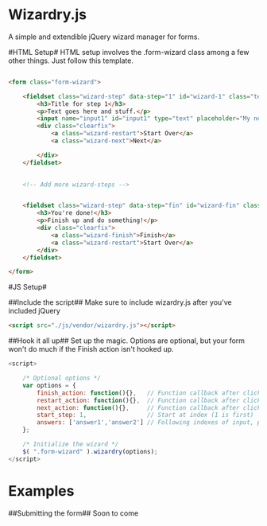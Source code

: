 # Wizardry.js #
A simple and extendible jQuery wizard manager for forms.


#HTML Setup#
HTML setup involves the .form-wizard class among a few other things. Just follow this template.

```html

<form class="form-wizard">

	<fieldset class="wizard-step" data-step="1" id="wizard-1" class="text-center">
		<h3>Title for step 1</h3>
		<p>Text goes here and stuff.</p>
		<input name="input1" id="input1" type="text" placeholder="My neato input" class="wizard-input"">
		<div class="clearfix">
			<a class="wizard-restart">Start Over</a>
			<a class="wizard-next">Next</a>

		</div>
	</fieldset>

	
	<!-- Add more wizard-steps -->


	<fieldset class="wizard-step" data-step="fin" id="wizard-fin" class="text-center">
		<h3>You're done!</h3>
		<p>Finish up and do something!</p>
		<div class="clearfix">
			<a class="wizard-finish">Finish</a>
			<a class="wizard-restart">Start Over</a>
		</div>
	</fieldset>

</form>

```


#JS Setup#

##Include the script##
Make sure to include wizardry.js after you've included jQuery

```html
<script src="./js/vendor/wizardry.js"></script>
```

##Hook it all up##
Set up the magic. Options are optional, but your form won't do much if the Finish action isn't hooked up.

```js
<script>

	/* Optional options */
	var options = {
		finish_action: function(){},   // Function callback after clicking "Finish"
		restart_action: function(){},  // Function callback after clicking "Start Over"
		next_action: function(){},     // Function callback after clicking 'Next' button
		start_step: 1,				   // Start at index (1 is first)
		answers: ['answer1','answer2'] // Following indexes of input, populate 
	};

	/* Initialize the wizard */
	$( ".form-wizard" ).wizardry(options);
</script>
```

# Examples #

##Submitting the form##
Soon to come